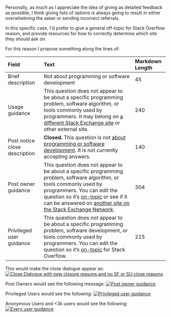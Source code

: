 Personally, as much as I appreciate the idea of giving as detailed feedback as possible, I think giving lists of options is always going to result in either overwhelming the asker or sending incorrect referrals.

In this specific case, I'd prefer to give a general off-topic for Stack Overflow reason, and provide resources for how to correctly determine which site they _should_ ask on.


For this reason I propose something along the lines of:

| Field | Text | Markdown Length |
|:---|:---|:---|
| Brief description | Not about programming or software development | 45 |
| Usage guidance | This question does not appear to be about a specific programming problem, software algorithm, or tools commonly used by programmers. It may belong on [a different Stack Exchange site](https://stackexchange.com/sites) or other external site. | 240 |
| Post notice close description | **Closed.** This question is not [about programming or software development](/help/closed-questions). It is not currently accepting answers. | 140 |
| Post owner guidance  | This question does not appear to be about a specific programming problem, software algorithm, or tools commonly used by programmers. You can edit the question so it’s [on-topic](/help/on-topic) or see if it can be answered on [another site on the Stack Exchange Network](https://stackexchange.com/sites). | 304 |
| Privileged user guidance | This question does not appear to be about a specific programming problem, software development, or tools commonly used by programmers. You can edit the question so it’s [on-topic](/help/on-topic) for Stack Overflow. | 215 |

This would make the close dialogue appear as:
[![Close Dialogue with new closure reasons and no SF or SU close reasons][1]][1]

Post Owners would see the following message:
[![Post owner guidance][2]][2]

Privileged Users would see the following:
[![Privileged user guidance][3]][3]

Anonymous Users and <3k users would see the following:
[![Every user guidance][4]][4]

  [1]: https://i.stack.imgur.com/7OFaN.png
  [2]: https://i.stack.imgur.com/0beQGl.png
  [3]: https://i.stack.imgur.com/aN72hl.png
  [4]: https://i.stack.imgur.com/z15Ibl.png
